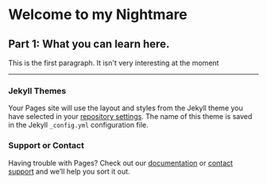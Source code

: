 <h1>Welcome to my Nightmare</h1>
<h2>Part 1: What you can learn here.</h2>
<p> This is the first paragraph. It isn't very interesting at the moment</p>

<hr>




### Jekyll Themes

Your Pages site will use the layout and styles from the Jekyll theme you have selected in your [repository settings](https://github.com/malachirandell/test/settings). The name of this theme is saved in the Jekyll `_config.yml` configuration file.

### Support or Contact

Having trouble with Pages? Check out our [documentation](https://help.github.com/categories/github-pages-basics/) or [contact support](https://github.com/contact) and we’ll help you sort it out.

